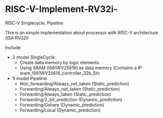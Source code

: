 # RISC-V-Implement-RV32i-
RISC-V Singlecycle, Pipeline

This is an simple implementation about processor with RISC-V architecture (ISA RV32I)

Include:
- 2 model SingleCycle:
  - Create data memory by logic elements
  - Using SRAM (IS61WV25616) as data memory (Contains a IP sram_IS61WV25616_controller_32b_5lr)
- 5 model Pipeline:
  - Non_forwarding/Always_not_taken (Static_prediction)
  - Forwarding/Always_not_taken (Static_prediction)
  - Forwarding/Always_taken (Static_prediction)
  - Forwarding/2_bit_prediction (Dynamic_prediction)
  - Forwarding/Gshare (Dynamic_prediction)
  - Forwarding/Local (Dynamic_prediction)
